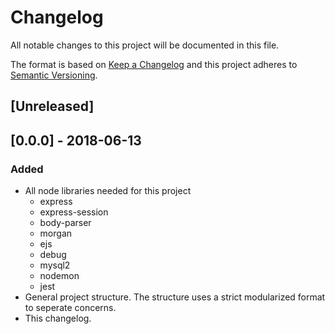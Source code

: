# Changelog
All notable changes to this project will be documented in this file.

The format is based on [Keep a Changelog](http://keepachangelog.com/en/1.0.0/)
and this project adheres to [Semantic Versioning](http://semver.org/spec/v2.0.0.html).

## [Unreleased]

## [0.0.0] - 2018-06-13
### Added
- All node libraries needed for this project
	- express
	- express-session
	- body-parser
	- morgan
	- ejs
	- debug
	- mysql2
	- nodemon
	- jest
- General project structure. The structure uses a strict modularized format to seperate concerns.
- This changelog.
